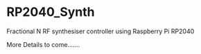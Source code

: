 # RP2040_Synth
Fractional N RF synthesiser controller using Raspberry Pi RP2040

More Details to come.......
